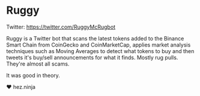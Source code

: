 # Ruggy

Twitter: https://twitter.com/RuggyMcRugbot

Ruggy is a Twitter bot that scans the latest tokens added to the Binance Smart Chain from CoinGecko and CoinMarketCap, applies market analysis techniques such as Moving Averages to detect what tokens to buy and then tweets it's buy/sell announcements for what it finds. Mostly rug pulls. They're almost all scams.

It was good in theory.

♥ hez.ninja